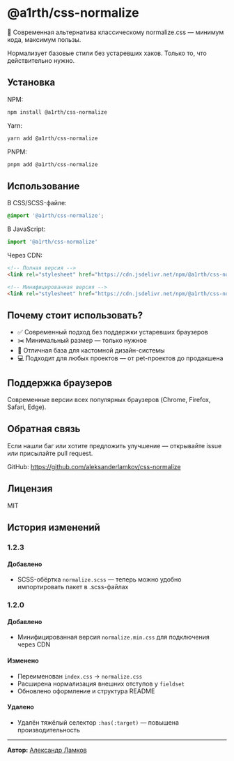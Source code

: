 # @a1rth/css-normalize

🎯 Современная альтернатива классическому normalize.css — минимум кода, максимум пользы.

Нормализует базовые стили без устаревших хаков. Только то, что действительно нужно.

## Установка

NPM:
```bash
npm install @a1rth/css-normalize
```

Yarn:
```bash
yarn add @a1rth/css-normalize
```

PNPM:
```bash
pnpm add @a1rth/css-normalize
```

## Использование

В CSS/SCSS-файле:
```css
@import '@a1rth/css-normalize';
```

В JavaScript:
```javascript
import '@a1rth/css-normalize'
```

Через CDN:
```html
<!-- Полная версия -->
<link rel="stylesheet" href="https://cdn.jsdelivr.net/npm/@a1rth/css-normalize/normalize.css" />

<!-- Минифицированная версия -->
<link rel="stylesheet" href="https://cdn.jsdelivr.net/npm/@a1rth/css-normalize/normalize.min.css" />
```

## Почему стоит использовать?
- ✅ Современный подход без поддержки устаревших браузеров
- ✂️ Минимальный размер — только нужное
- 🎨 Отличная база для кастомной дизайн-системы
- 💻 Подходит для любых проектов — от pet-проектов до продакшена

## Поддержка браузеров
Современные версии всех популярных браузеров (Chrome, Firefox, Safari, Edge).

## Обратная связь
Если нашли баг или хотите предложить улучшение — открывайте issue или присылайте pull request.

GitHub: https://github.com/aleksanderlamkov/css-normalize

## Лицензия
MIT

## История изменений

### 1.2.3

#### Добавлено
- SCSS-обёртка `normalize.scss` — теперь можно удобно импортировать пакет в .scss-файлах

### 1.2.0

#### Добавлено
- Минифицированная версия `normalize.min.css` для подключения через CDN

#### Изменено
- Переименован `index.css` → `normalize.css`
- Расширена нормализация внешних отступов у `fieldset`
- Обновлено оформление и структура README

#### Удалено
- Удалён тяжёлый селектор `:has(:target)` — повышена производительность

----

**Автор:** [Александр Ламков](https://www.youtube.com/@AleksanderLamkov)
